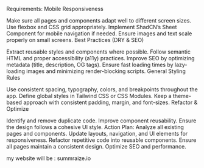 Requirements:
Mobile Responsiveness

Make sure all pages and components adapt well to different screen sizes.
Use flexbox and CSS grid appropriately.
Implement ShadCN’s Sheet Component for mobile navigation if needed.
Ensure images and text scale properly on small screens.
Best Practices (DRY & SEO)

Extract reusable styles and components where possible.
Follow semantic HTML and proper accessibility (a11y) practices.
Improve SEO by optimizing metadata (title, description, OG tags).
Ensure fast loading times by lazy-loading images and minimizing render-blocking scripts.
General Styling Rules

Use consistent spacing, typography, colors, and breakpoints throughout the app.
Define global styles in Tailwind CSS or CSS Modules.
Keep a theme-based approach with consistent padding, margin, and font-sizes.
Refactor & Optimize

Identify and remove duplicate code.
Improve component reusability.
Ensure the design follows a cohesive UI style.
Action Plan:
Analyze all existing pages and components.
Update layouts, navigation, and UI elements for responsiveness.
Refactor repetitive code into reusable components.
Ensure all pages maintain a consistent design.
Optimize SEO and performance.

my website will be : summraize.io